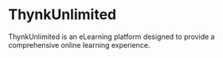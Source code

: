 # ThynkUnlimited
ThynkUnlimited is an eLearning platform designed to provide a comprehensive online learning experience.
